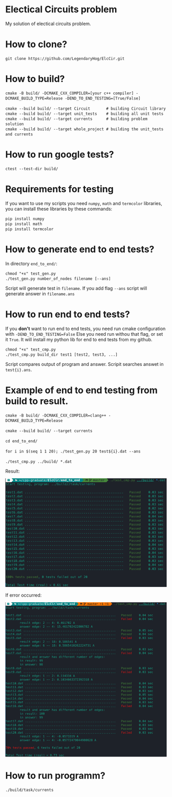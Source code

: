 # Electical Circuits problem
My solution of electical circuits problem.

# How to clone?
```
git clone https://github.com/LegendaryHog/ElcCir.git
```

# How to build?
```
cmake -B build/ -DCMAKE_CXX_COMPILER=[your c++ compiler] -DCMAKE_BUILD_TYPE=Release -DEND_TO_END_TESTING=[True/False]

cmake --build build/ --target Circuit       # building Circuit library 
cmake --build build/ --target unit_tests    # building all unit tests
cmake --build build/ --target currents      # building problem solution
cmake --build build/ --target whole_project # building the unit_tests and currents
```

# How to run google tests?
```
ctest --test-dir build/
```

# Requirements for testing
If you want to use my scripts you need `numpy`, `math` and `termcolor` libraries, you can install these libraries by these commands:
```
pip install numpy
pip install math
pip install termcolor
```

# How to generate end to end tests?
In directory `end_to_end/`:
```
chmod "+x" test_gen.py
./test_gen.py number_of_nodes filename [--ans]
```
Script will generate test in `filename`. If you add flag `--ans` script will generate answer in `filename.ans`

# How to run end to end tests?
If you **don't** want to run end to end tests, you need run cmake configuration with `-DEND_TO_END_TESTING=False`
Else you need run withou that flag, or set it `True`. It will install my python lib for end to end tests from my github.

```
chmod "+x" test_cmp.py
./test_cmp.py build_dir test1 [test2, test3, ...]
```
Script compares output of program and answer. Scripit searches answet in `test{i}.ans`.

# Example of end to end testing from build to result.

```
cmake -B build/ -DCMAKE_CXX_COMPILER=clang++ -DCMAKE_BUILD_TYPE=Release

cmake --build build/ --target currents

cd end_to_end/

for i in $(seq 1 1 20); ./test_gen.py 20 test${i}.dat --ans

./test_cmp.py ../build/ *.dat
```
Result:

![image](.readme_src/runnernormal.png)

If error occurred:

![image](.readme_src/runnererr.png)

# How to run programm?
```
./build/task/currents
```
